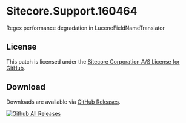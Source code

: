 # Sitecore.Support.160464
Regex performance degradation in LuceneFieldNameTranslator

## License  
This patch is licensed under the [Sitecore Corporation A/S License for GitHub](https://github.com/sitecoresupport/Sitecore.Support.160464/blob/master/LICENSE).  

## Download  
Downloads are available via [GitHub Releases](https://github.com/sitecoresupport/Sitecore.Support.160464/releases).  

[![Github All Releases](https://img.shields.io/github/downloads/SitecoreSupport/Sitecore.Support.160464/total.svg)](https://github.com/SitecoreSupport/Sitecore.Support.160464/releases)
